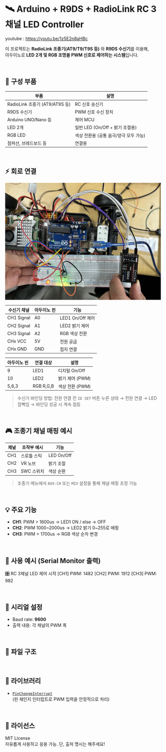 # 🛰️ Arduino + R9DS + RadioLink RC 3채널 LED Controller
youtube : https://youtu.be/1z5E2n8aHBc

이 프로젝트는 **RadioLink 조종기(AT9/T9/T9S 등)** 와 **R9DS 수신기**를 이용해,  
아두이노로 **LED 2개 및 RGB 조명을 PWM 신호로 제어하는 시스템**입니다.

<br>

## 🧰 구성 부품

| 부품 | 설명 |
|------|------|
| RadioLink 조종기 (AT9/AT9S 등) | RC 신호 송신기 |
| R9DS 수신기 | PWM 신호 수신 장치 |
| Arduino UNO/Nano 등 | 제어 MCU |
| LED 2개 | 일반 LED (On/Off + 밝기 조절용) |
| RGB LED | 색상 전환용 (공통 음극/양극 모두 가능) |
| 점퍼선, 브레드보드 등 | 연결용 |

<br>

## ⚡ 회로 연결
![회로도](images/circuit.jpg)

| 수신기 채널 | 아두이노 핀 | 기능 |
|-------------|-------------|------|
| CH1 Signal  | A0          | LED1 On/Off 제어 |
| CH2 Signal  | A1          | LED2 밝기 제어 |
| CH3 Signal  | A2          | RGB 색상 전환 |
| CHx VCC     | 5V          | 전원 공급 |
| CHx GND     | GND         | 접지 연결 |

| 아두이노 핀 | 연결 대상 | 설명 |
|-------------|-----------|------|
| 9           | LED1      | 디지털 On/Off |
| 10          | LED2      | 밝기 제어 (PWM) |
| 5,6,3       | RGB R,G,B | 색상 전환 (PWM) |

> 수신기 바인딩 방법: 전원 연결 전 `ID SET` 버튼 누른 상태 → 전원 연결 → LED 깜빡임 → 바인딩 성공 시 계속 점등

<br>

## 🎮 조종기 채널 매핑 예시

| 채널 | 조작부 예시 | 기능 |
|-------|-------------|------|
| CH1   | 스로틀 스틱 | LED On/Off |
| CH2   | VR 노브     | 밝기 조절 |
| CH3   | SWC 스위치  | 색상 순환 |

> 조종기 메뉴에서 `AUX-CH` 또는 `MIX` 설정을 통해 채널 매핑 조정 가능

<br>

## 💡 주요 기능

- **CH1**: PWM > 1600us → LED1 ON / else → OFF
- **CH2**: PWM 1000~2000us → LED2 밝기 0~255로 매핑
- **CH3**: PWM > 1700us → RGB 색상 순차 변경

<br>

## 📄 사용 예시 (Serial Monitor 출력)
🎛 RC 3채널 LED 제어 시작
[CH1] PWM: 1482
[CH2] PWM: 1912
[CH3] PWM: 982

<br>

## 🧪 시리얼 설정

- Baud rate: **9600**
- 출력 내용: 각 채널의 PWM 폭

<br>

## 📂 파일 구조

<br>

## 📎 라이브러리

- [`PinChangeInterrupt`](https://github.com/NicoHood/PinChangeInterrupt)  
  (핀 체인지 인터럽트로 PWM 입력을 안정적으로 처리)

<br>

## 📜 라이선스

MIT License  
자유롭게 사용하고 응용 가능. 단, 출처 명시는 해주세요!